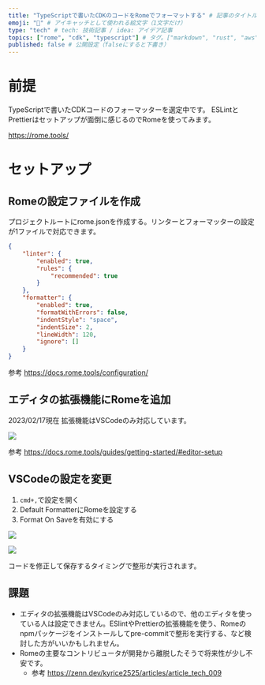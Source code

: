 ```yaml
---
title: "TypeScriptで書いたCDKのコードをRomeでフォーマットする" # 記事のタイトル
emoji: "🚪" # アイキャッチとして使われる絵文字（1文字だけ）
type: "tech" # tech: 技術記事 / idea: アイデア記事
topics: ["rome", "cdk", "typescript"] # タグ。["markdown", "rust", "aws"]のように指定する
published: false # 公開設定（falseにすると下書き）
---
```


# 前提
TypeScriptで書いたCDKコードのフォーマッターを選定中です。
ESLintとPrettierはセットアップが面倒に感じるのでRomeを使ってみます。

https://rome.tools/

# セットアップ
## Romeの設定ファイルを作成
プロジェクトルートにrome.jsonを作成する。リンターとフォーマッターの設定が1ファイルで対応できます。

```json
{
    "linter": {
        "enabled": true,
        "rules": {
            "recommended": true
        }
    },
    "formatter": {
        "enabled": true,
        "formatWithErrors": false,
        "indentStyle": "space",
        "indentSize": 2,
        "lineWidth": 120,
        "ignore": []
    }
}
```

参考 https://docs.rome.tools/configuration/

## エディタの拡張機能にRomeを追加
2023/02/17現在 拡張機能はVSCodeのみ対応しています。

![](https://storage.googleapis.com/zenn-user-upload/294798af3cd6-20230217.png)

参考 https://docs.rome.tools/guides/getting-started/#editor-setup

## VSCodeの設定を変更
1. `cmd+,`で設定を開く
1. Default FormatterにRomeを設定する
1. Format On Saveを有効にする

![](https://storage.googleapis.com/zenn-user-upload/3ae5a484c1df-20230217.png)

![](https://storage.googleapis.com/zenn-user-upload/a1b5259045ea-20230217.png)

コードを修正して保存するタイミングで整形が実行されます。

## 課題
- エディタの拡張機能はVSCodeのみ対応しているので、他のエディタを使っている人は設定できません。ESlintやPrettierの拡張機能を使う、Romeのnpmパッケージをインストールしてpre-commitで整形を実行する、など検討した方がいいかもしれません。
- Romeの主要なコントリビュータが開発から離脱したそうで将来性が少し不安です。
    - 参考 https://zenn.dev/kyrice2525/articles/article_tech_009
